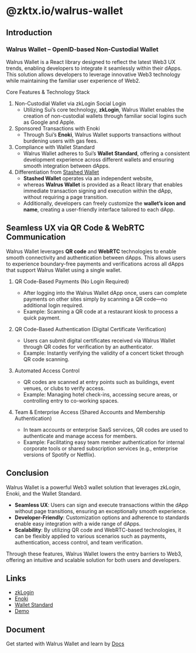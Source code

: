 # @zktx.io/walrus-wallet

## Introduction

### Walrus Wallet – OpenID-based Non-Custodial Wallet

Walrus Wallet is a React library designed to reflect the latest Web3 UX trends, enabling developers to integrate it seamlessly within their dApps. This solution allows developers to leverage innovative Web3 technology while maintaining the familiar user experience of Web2.

Core Features & Technology Stack

1. Non-Custodial Wallet via zkLogin Social Login
   - Utilizing Sui’s core technology, **zkLogin**, Walrus Wallet enables the creation of non-custodial wallets through familiar social logins such as Google and Apple.
1. Sponsored Transactions with Enoki
   - Through Sui’s **Enoki**, Walrus Wallet supports transactions without burdening users with gas fees.
1. Compliance with Wallet Standard
   - Walrus Wallet adheres to Sui’s **Wallet Standard**, offering a consistent development experience across different wallets and ensuring smooth integration between dApps.
1. Differentiation from [Stashed Wallet](https://getstashed.com)
   - **Stashed Wallet** operates via an independent website,
   - whereas **Walrus Wallet** is provided as a React library that enables immediate transaction signing and execution within the dApp, without requiring a page transition.
   - Additionally, developers can freely customize the **wallet’s icon and name**, creating a user-friendly interface tailored to each dApp.

## Seamless UX via QR Code & WebRTC Communication

Walrus Wallet leverages **QR code** and **WebRTC** technologies to enable smooth connectivity and authentication between dApps. This allows users to experience boundary-free payments and verifications across all dApps that support Walrus Wallet using a single wallet.

1. QR Code-Based Payments (No Login Required)

   - After logging into the Walrus Wallet dApp once, users can complete payments on other sites simply by scanning a QR code—no additional login required.
   - Example: Scanning a QR code at a restaurant kiosk to process a quick payment.

1. QR Code-Based Authentication (Digital Certificate Verification)

   - Users can submit digital certificates received via Walrus Wallet through QR codes for verification by an authenticator.
   - Example: Instantly verifying the validity of a concert ticket through QR code scanning.

1. Automated Access Control

   - QR codes are scanned at entry points such as buildings, event venues, or clubs to verify access.
   - Example: Managing hotel check-ins, accessing secure areas, or controlling entry to co-working spaces.

1. Team & Enterprise Access (Shared Accounts and Membership Authentication)
   - In team accounts or enterprise SaaS services, QR codes are used to authenticate and manage access for members.
   - Example: Facilitating easy team member authentication for internal corporate tools or shared subscription services (e.g., enterprise versions of Spotify or Netflix).

## Conclusion

Walrus Wallet is a powerful Web3 wallet solution that leverages zkLogin, Enoki, and the Wallet Standard.

- **Seamless UX**: Users can sign and execute transactions within the dApp without page transitions, ensuring an exceptionally smooth experience.
- **Developer-Friendly**: Customization options and adherence to standards enable easy integration with a wide range of dApps.
- **Scalability**: By utilizing QR code and WebRTC-based technologies, it can be flexibly applied to various scenarios such as payments, authentication, access control, and team verification.

Through these features, Walrus Wallet lowers the entry barriers to Web3, offering an intuitive and scalable solution for both users and developers.

## Links

- [zkLogin](https://docs.sui.io/concepts/cryptography/zklogin)
- [Enoki](https://docs.enoki.mystenlabs.com/)
- [Wallet Standard](https://docs.sui.io/standards/wallet-standard)
- [Demo](https://clip.walrus.site/)

## Document

Get started with Walrus Wallet and learn by [Docs](https://docs.zktx.io/walrus-clip/)
